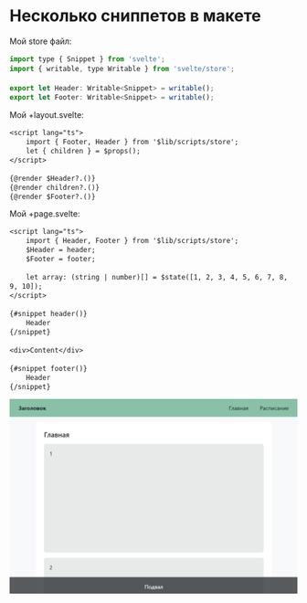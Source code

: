 # Несколько сниппетов в макете

Мой store файл:

```javascript
import type { Snippet } from 'svelte';
import { writable, type Writable } from 'svelte/store';

export let Header: Writable<Snippet> = writable();
export let Footer: Writable<Snippet> = writable();
```

Мой +layout.svelte:

```svelte
<script lang="ts">
	import { Footer, Header } from '$lib/scripts/store';
	let { children } = $props();
</script>

{@render $Header?.()}
{@render children?.()}
{@render $Footer?.()}
```

Мой +page.svelte:

```svelte
<script lang="ts">
	import { Header, Footer } from '$lib/scripts/store';
	$Header = header;
	$Footer = footer;

	let array: (string | number)[] = $state([1, 2, 3, 4, 5, 6, 7, 8, 9, 10]);
</script>

{#snippet header()}
	Header
{/snippet}

<div>Content</div>

{#snippet footer()}
	Header
{/snippet}
```

![alt text](static/1.png)

